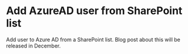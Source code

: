 # Add AzureAD user from SharePoint list
Add user to Azure AD from a SharePoint list. Blog post about this will be released in December.
